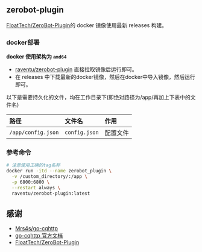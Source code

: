 ## zerobot-plugin
[FloatTech/ZeroBot-Plugin](https://github.com/FloatTech/ZeroBot-Plugin)的 docker 镜像使用最新 releases 构建。

### docker部署

**docker 使用架构为 `amd64`**

- [raventu/zerobot-plugin](https://hub.docker.com/r/raventu/zerobot-plugin) 直接拉取镜像后运行即可。
- 在 releases 中下载最新的docker镜像，然后在docker中导入镜像，然后运行即可。

以下是需要持久化的文件，均在工作目录下(即绝对路径为/app/再加上下表中的文件名)

| 路径                 | 文件名          | 作用       |
| :------------------- | :-------------- | :--------- |
| `/app/config.json`    | `config.json`    | 配置文件   |


### 参考命令

```bash
# 注意使用正确的tag名称
docker run -itd --name zerobot_plugin \
  -v /custom_directory/:/app \
  -p 6800:6800 \
  --restart always \
  raventu/zerobot-plugin:latest
```


## 感谢

- [Mrs4s/go-cqhttp](https://github.com/Mrs4s/go-cqhttp)
- [go-cqhttp 官方文档](https://docs.go-cqhttp.org/)
- [FloatTech/ZeroBot-Plugin](https://github.com/FloatTech/ZeroBot-Plugin)
